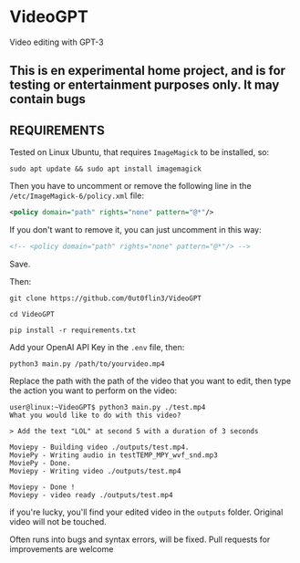 # VideoGPT
Video editing with GPT-3 

## **This is en experimental home project, and is for testing or entertainment purposes only. It may contain bugs**

## REQUIREMENTS

Tested on Linux Ubuntu, that requires `ImageMagick` to be installed, so:

`sudo apt update && sudo apt install imagemagick`

Then you have to uncomment or remove the following line in the `/etc/ImageMagick-6/policy.xml` file:

```xml
<policy domain="path" rights="none" pattern="@*"/>
```

If you don't want to remove it, you can just uncomment in this way:

```xml
<!-- <policy domain="path" rights="none" pattern="@*"/> -->
```
Save.

Then:

`git clone https://github.com/0ut0flin3/VideoGPT`

`cd VideoGPT`

`pip install -r requirements.txt`


Add your OpenAI API Key in the `.env` file, then:


`python3 main.py /path/to/yourvideo.mp4`

Replace the path with the path of the video that you want to edit, then type the action you want to perform on the video:

```console
user@linux:~VideoGPT$ python3 main.py ./test.mp4
What you would like to do with this video?

> Add the text "LOL" at second 5 with a duration of 3 seconds

Moviepy - Building video ./outputs/test.mp4.
MoviePy - Writing audio in testTEMP_MPY_wvf_snd.mp3
MoviePy - Done.                                                                                                 
Moviepy - Writing video ./outputs/test.mp4

Moviepy - Done !                                                                                                
Moviepy - video ready ./outputs/test.mp4

```

if you're lucky, you'll find your edited video in the `outputs` folder. Original video will not be touched.

Often runs into bugs and syntax errors, will be fixed. Pull requests for improvements are welcome




